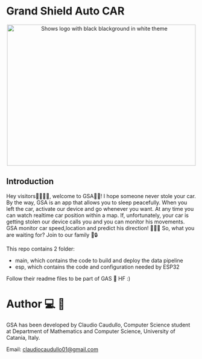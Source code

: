 # Grand Shield Auto CAR

<p align="center">
<picture>
 <source width="500" height="200" media="(prefers-color-scheme: dark)"  srcset="https://i.postimg.cc/9F6hcmbc/logo.png">
 <img width="500" height="375" alt="Shows logo with black blackground in white theme" src="https://i.postimg.cc/9F6hcmbc/logo.png">
</picture>
</p>

## Introduction
Hey visitors🚶‍♀️🚶‍♂️, welcome to GSA🧙‍♂️!
I hope someone never stole your car. By the way, GSA is an app that allows you to sleep peacefully.
When you left the car, activate our device and go whenever you want. At any time you can watch realtime car position within a map. If, unfortunately, your car is getting stolen our device calls you and you can monitor his movements. GSA monitor car speed,location and predict his direction! 🤩🤩🤩
So, what you are waiting for? Join to our family 🚗🔒

This repo contains 2 folder:
- main, which contains the code to build and deploy the data pipeline 
- esp, which contains the code and configuration needed by ESP32

Follow their readme files to be part of GAS 🧬
HF :) 

# Author 💻 👦
GSA has been developed by Claudio Caudullo, Computer Science student at Department of Mathematics and Computer Science, University of Catania, Italy. 

Email: claudiocaudullo01@gmail.com
